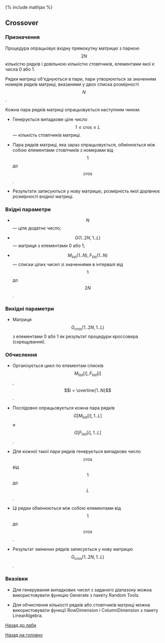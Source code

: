 {% include mathjax %}

## Crossover

### Призначення

Процедура опрацьовує вхідну прямокутну матрицю з парною $$2N$$ кількістю рядків і довільною кількістю стовпчиків, елементами якої є числа 0 або 1. 

Рядки матриці об'єднуються в пари, пари утворюються за значенням номерів рядків матриці, вказаними у двох списка розмірності $$N$$.

Кожна пара рядків матриці опрацьовується наступним чином:

- Генерується випадкове ціле число $$1 \le \text{cros} \le L$$ &mdash; кількість стовпчиків матриці. 

- Пара рядків матриці, яка зараз опрацьовується, обмінюється між собою елементами стовпчиків з номерами від $$1$$ до $$\text{cros}$$. 

- Результати записуються у нову матрицю, розмірність якої дорівнює розмірності вхідної матриці.

### Вхідні параметри

- $$N$$ &mdash; ціле додатнє число;

- $$G(1..2N,1..L)$$ &mdash; матриця з елементами 0 або 1;

- $$M_{\text{list}}(1..N), F_{\text{list}}(1..N)$$ &mdash; списки цілих чисел зі значеннями в інтервалі від $$1$$ до $$2N$$.

### Вихідні параметри

- Матриця $$G_{\text{cros}}(1..2N,1..L)$$ з елементами 0 або 1 як результат процедури кроссовера (схрещування).

### Обчислення

- Організується цикл по елементам списків $$M_{\text{list}}[i], F_{\text{list}}[i]$$, $$i = \overline{1..N}$$. 

- Послідовно опрацьовується кожна пара рядків $$G[M_{\text{list}}[i],1..L]$$ и $$G[F_{\text{list}}[i],1..L]$$. 

- Для кожної такої пари рядків генерується випадкове число $$\text{cros}$$ від $$1$$ до $$L$$. 

- Ці рядки обмінюються між собою елементами від $$1$$ до $$\text{cros}$$. 

- Результат змінених рядків записується у нову матрицю $$G_{\text{cros}}(1..2N,1..L)$$.

### Вказівки

- Для генерування випадкових чисел з заданого діапазону можна використовувати функцію Generate з пакету Random Tools.

- Для обчислення кількості рядків або стовпчиків матриці можна використовувати функції RowDimension і ColumnDimension з пакету LinearAlgebra.

[Назад до лаби](README.md)

[Назад на головну](../README.md)